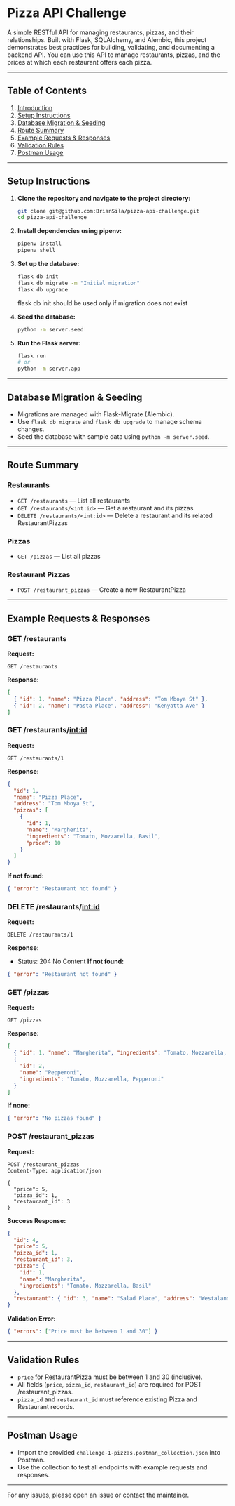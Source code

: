 # Pizza API Challenge

A simple RESTful API for managing restaurants, pizzas, and their relationships. Built with Flask, SQLAlchemy, and Alembic, this project demonstrates best practices for building, validating, and documenting a backend API. You can use this API to manage restaurants, pizzas, and the prices at which each restaurant offers each pizza.

---

## Table of Contents

1. [Introduction](#pizza-api-challenge)
2. [Setup Instructions](#setup-instructions)
3. [Database Migration & Seeding](#database-migration--seeding)
4. [Route Summary](#route-summary)
5. [Example Requests & Responses](#example-requests--responses)
6. [Validation Rules](#validation-rules)
7. [Postman Usage](#postman-usage)

---

## Setup Instructions

1. **Clone the repository and navigate to the project directory:**

   ```bash
   git clone git@github.com:BrianSila/pizza-api-challenge.git
   cd pizza-api-challenge
   ```

2. **Install dependencies using pipenv:**

   ```bash
   pipenv install
   pipenv shell
   ```

3. **Set up the database:**

   ```bash
   flask db init
   flask db migrate -m "Initial migration"
   flask db upgrade
   ```
   flask db init should be used only if migration does not exist

4. **Seed the database:**

   ```bash
   python -m server.seed
   ```

5. **Run the Flask server:**
   ```bash
   flask run
   # or
   python -m server.app
   ```

---

## Database Migration & Seeding

- Migrations are managed with Flask-Migrate (Alembic).
- Use `flask db migrate` and `flask db upgrade` to manage schema changes.
- Seed the database with sample data using `python -m server.seed`.

---

## Route Summary

### Restaurants

- `GET /restaurants` — List all restaurants
- `GET /restaurants/<int:id>` — Get a restaurant and its pizzas
- `DELETE /restaurants/<int:id>` — Delete a restaurant and its related RestaurantPizzas

### Pizzas

- `GET /pizzas` — List all pizzas

### Restaurant Pizzas

- `POST /restaurant_pizzas` — Create a new RestaurantPizza

---

## Example Requests & Responses

### GET /restaurants

**Request:**

```http
GET /restaurants
```

**Response:**

```json
[
  { "id": 1, "name": "Pizza Place", "address": "Tom Mboya St" },
  { "id": 2, "name": "Pasta Place", "address": "Kenyatta Ave" }
]
```

### GET /restaurants/<int:id>

**Request:**

```http
GET /restaurants/1
```

**Response:**

```json
{
  "id": 1,
  "name": "Pizza Place",
  "address": "Tom Mboya St",
  "pizzas": [
    {
      "id": 1,
      "name": "Margherita",
      "ingredients": "Tomato, Mozzarella, Basil",
      "price": 10
    }
  ]
}
```

**If not found:**

```json
{ "error": "Restaurant not found" }
```

### DELETE /restaurants/<int:id>

**Request:**

```http
DELETE /restaurants/1
```

**Response:**

- Status: 204 No Content
  **If not found:**

```json
{ "error": "Restaurant not found" }
```

### GET /pizzas

**Request:**

```http
GET /pizzas
```

**Response:**

```json
[
  { "id": 1, "name": "Margherita", "ingredients": "Tomato, Mozzarella, Basil" },
  {
    "id": 2,
    "name": "Pepperoni",
    "ingredients": "Tomato, Mozzarella, Pepperoni"
  }
]
```

**If none:**

```json
{ "error": "No pizzas found" }
```

### POST /restaurant_pizzas

**Request:**

```http
POST /restaurant_pizzas
Content-Type: application/json

{
  "price": 5,
  "pizza_id": 1,
  "restaurant_id": 3
}
```

**Success Response:**

```json
{
  "id": 4,
  "price": 5,
  "pizza_id": 1,
  "restaurant_id": 3,
  "pizza": {
    "id": 1,
    "name": "Margherita",
    "ingredients": "Tomato, Mozzarella, Basil"
  },
  "restaurant": { "id": 3, "name": "Salad Place", "address": "Westalands" }
}
```

**Validation Error:**

```json
{ "errors": ["Price must be between 1 and 30"] }
```

---

## Validation Rules

- `price` for RestaurantPizza must be between 1 and 30 (inclusive).
- All fields (`price`, `pizza_id`, `restaurant_id`) are required for POST /restaurant_pizzas.
- `pizza_id` and `restaurant_id` must reference existing Pizza and Restaurant records.

---

## Postman Usage

- Import the provided `challenge-1-pizzas.postman_collection.json` into Postman.
- Use the collection to test all endpoints with example requests and responses.

---

For any issues, please open an issue or contact the maintainer.
